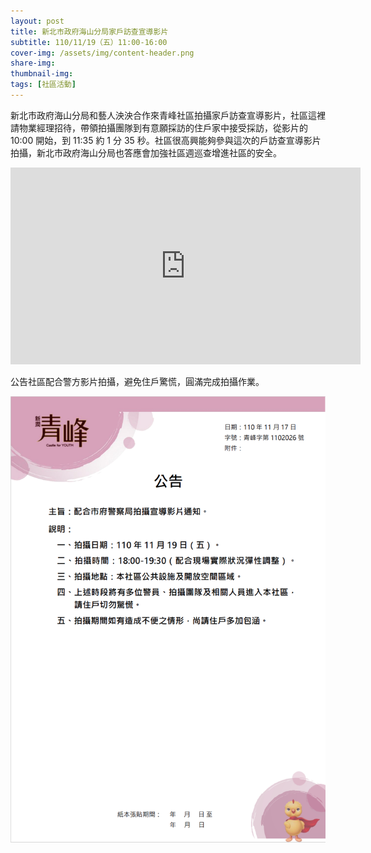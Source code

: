 ```yaml
---
layout: post
title: 新北市政府海山分局家戶訪查宣導影片
subtitle: 110/11/19（五）11:00-16:00 
cover-img: /assets/img/content-header.png
share-img: 
thumbnail-img:
tags: [社區活動]
---
```


新北市政府海山分局和藝人泱泱合作來青峰社區拍攝家戶訪查宣導影片，社區這裡請物業經理招待，帶領拍攝團隊到有意願採訪的住戶家中接受採訪，從影片的 10:00 開始，到 11:35 約 1 分 35 秒。社區很高興能夠參與這次的戶訪查宣導影片拍攝，新北市政府海山分局也答應會加強社區週巡查增進社區的安全。

<iframe width="560" height="315" src="https://www.youtube.com/embed/6kRJdjjt6l4?t=600" frameborder="0" allow="autoplay; encrypted-media" allowfullscreen></iframe>


公告社區配合警方影片拍攝，避免住戶驚慌，圓滿完成拍攝作業。

![](../assets/post/20211119/01.png)

